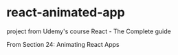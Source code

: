 # react-animated-app
project from Udemy's course React - The Complete guide

From Section 24: Animating React Apps